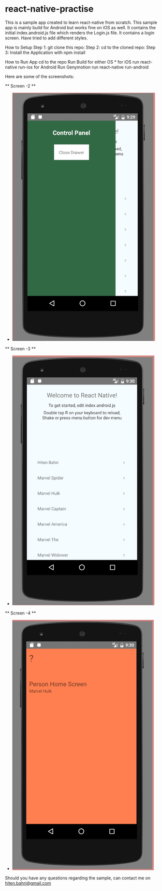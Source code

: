 # react-native-practise

This is a sample app created to learn react-native from scratch.
This sample app is mainly build for Android but works fine on iOS as well. It contains the initial index.android.js file which renders the Login.js file.
It contains a login screen. Have tried to add different styles.

How to Setup
Step 1: git clone this repo:
Step 2: cd to the cloned repo:
Step 3: Install the Application with npm install

How to Run App
cd to the repo
Run Build for either OS * for iOS
run react-native run-ios
for Android
Run Genymotion
run react-native run-android



Here are some of the screenshots:

** Screen -2 **

- ![alt text](https://github.com/Hiten1984/react-native-practise/blob/master/screenshots/Capture2.PNG)

** Screen -3 **

- ![alt text](https://github.com/Hiten1984/react-native-practise/blob/master/screenshots/Capture3.PNG)

** Screen -4 **

- ![alt text](https://github.com/Hiten1984/react-native-practise/blob/master/screenshots/Capture4.PNG)


Should you have any questions regarding the sample, can contact me on hiten.bahri@gmail.com


